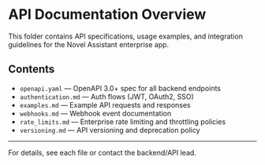 # API Documentation Overview

This folder contains API specifications, usage examples, and integration guidelines for the Novel Assistant enterprise app.

## Contents
- `openapi.yaml` — OpenAPI 3.0+ spec for all backend endpoints
- `authentication.md` — Auth flows (JWT, OAuth2, SSO)
- `examples.md` — Example API requests and responses
- `webhooks.md` — Webhook event documentation
- `rate_limits.md` — Enterprise rate limiting and throttling policies
- `versioning.md` — API versioning and deprecation policy

---

For details, see each file or contact the backend/API lead.
